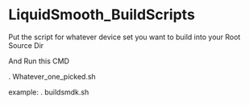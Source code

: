 LiquidSmooth_BuildScripts
=========================
Put the script for whatever device set you want to build into your Root Source Dir

And Run this CMD

. Whatever_one_picked.sh

example: . buildsmdk.sh

